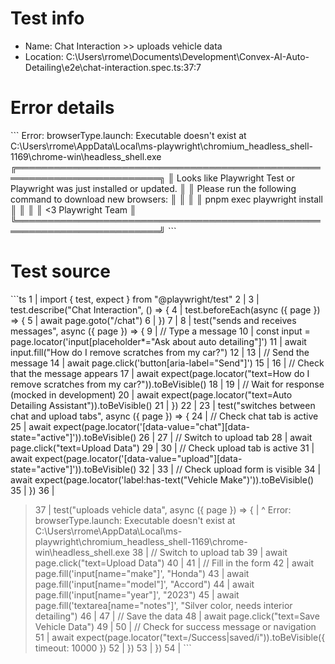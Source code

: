 # Test info

- Name: Chat Interaction >> uploads vehicle data
- Location: C:\Users\rrome\Documents\Development\Convex-AI-Auto-Detailing\e2e\chat-interaction.spec.ts:37:7

# Error details

\`\`\`
Error: browserType.launch: Executable doesn't exist at C:\Users\rrome\AppData\Local\ms-playwright\chromium_headless_shell-1169\chrome-win\headless_shell.exe
╔═════════════════════════════════════════════════════════════════════════╗
║ Looks like Playwright Test or Playwright was just installed or updated. ║
║ Please run the following command to download new browsers:              ║
║                                                                         ║
║     pnpm exec playwright install                                        ║
║                                                                         ║
║ <3 Playwright Team                                                      ║
╚═════════════════════════════════════════════════════════════════════════╝
\`\`\`

# Test source

\`\`\`ts
   1 | import { test, expect } from "@playwright/test"
   2 |
   3 | test.describe("Chat Interaction", () => {
   4 |   test.beforeEach(async ({ page }) => {
   5 |     await page.goto("/chat")
   6 |   })
   7 |
   8 |   test("sends and receives messages", async ({ page }) => {
   9 |     // Type a message
  10 |     const input = page.locator('input[placeholder*="Ask about auto detailing"]')
  11 |     await input.fill("How do I remove scratches from my car?")
  12 |
  13 |     // Send the message
  14 |     await page.click('button[aria-label="Send"]')
  15 |
  16 |     // Check that the message appears
  17 |     await expect(page.locator("text=How do I remove scratches from my car?")).toBeVisible()
  18 |
  19 |     // Wait for response (mocked in development)
  20 |     await expect(page.locator("text=Auto Detailing Assistant")).toBeVisible()
  21 |   })
  22 |
  23 |   test("switches between chat and upload tabs", async ({ page }) => {
  24 |     // Check chat tab is active
  25 |     await expect(page.locator('[data-value="chat"][data-state="active"]')).toBeVisible()
  26 |
  27 |     // Switch to upload tab
  28 |     await page.click("text=Upload Data")
  29 |
  30 |     // Check upload tab is active
  31 |     await expect(page.locator('[data-value="upload"][data-state="active"]')).toBeVisible()
  32 |
  33 |     // Check upload form is visible
  34 |     await expect(page.locator('label:has-text("Vehicle Make")')).toBeVisible()
  35 |   })
  36 |
> 37 |   test("uploads vehicle data", async ({ page }) => {
     |       ^ Error: browserType.launch: Executable doesn't exist at C:\Users\rrome\AppData\Local\ms-playwright\chromium_headless_shell-1169\chrome-win\headless_shell.exe
  38 |     // Switch to upload tab
  39 |     await page.click("text=Upload Data")
  40 |
  41 |     // Fill in the form
  42 |     await page.fill('input[name="make"]', "Honda")
  43 |     await page.fill('input[name="model"]', "Accord")
  44 |     await page.fill('input[name="year"]', "2023")
  45 |     await page.fill('textarea[name="notes"]', "Silver color, needs interior detailing")
  46 |
  47 |     // Save the data
  48 |     await page.click("text=Save Vehicle Data")
  49 |
  50 |     // Check for success message or navigation
  51 |     await expect(page.locator("text=/Success|saved/i")).toBeVisible({ timeout: 10000 })
  52 |   })
  53 | })
  54 |
\`\`\`
